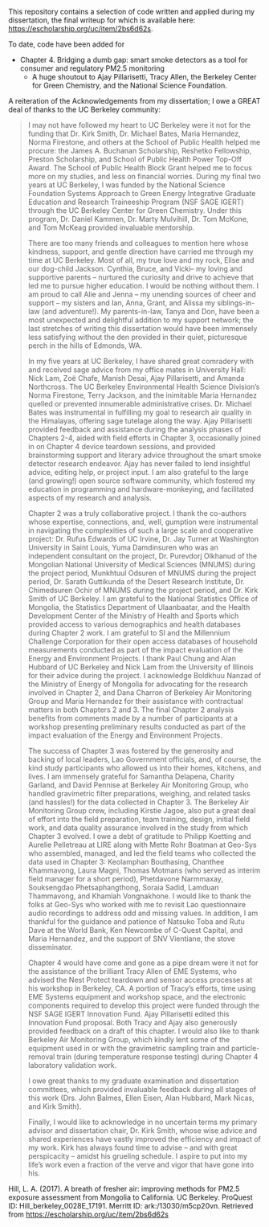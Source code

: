 This repository contains a selection of code written and applied during my dissertation, the final writeup for which is available here: https://escholarship.org/uc/item/2bs6d62s.

To date, code have been added for
  - Chapter 4.  Bridging a dumb gap: smart smoke detectors as a tool for consumer and regulatory PM2.5 monitoring
      - A huge shoutout to Ajay Pillarisetti, Tracy Allen, the Berkeley Center for Green Chemistry, and the National Science Foundation.

A reiteration of the Acknowledgements from my dissertation; I owe a GREAT deal of thanks to the UC Berkeley community:

> I may not have followed my heart to UC Berkeley were it not for the funding that Dr. Kirk Smith, Dr. Michael Bates, Maria Hernandez, Norma Firestone, and others at the School of Public Health helped me procure: the James A. Buchanan Scholarship, Reshetko Fellowship, Preston Scholarship, and School of Public Health Power Top-Off Award. The School of Public Health Block Grant helped me to focus more on my studies, and less on financial worries. During my final two years at UC Berkeley, I was funded by the National Science Foundation Systems Approach to Green Energy Integrative Graduate Education and Research Traineeship Program (NSF SAGE IGERT) through the UC Berkeley Center for Green Chemistry. Under this program, Dr. Daniel Kammen, Dr. Marty Mulvihill, Dr. Tom McKone, and Tom McKeag provided invaluable mentorship.
> 
> There are too many friends and colleagues to mention here whose kindness, support, and gentle direction have carried me through my time at UC Berkeley. Most of all, my true love and my rock, Elise and our dog-child Jackson. Cynthia, Bruce, and Vicki– my loving and supportive parents – nurtured the curiosity and drive to achieve that led me to pursue higher education. I would be nothing without them. I am proud to call Alie and Jenna – my unending sources of cheer and support – my sisters and Ian, Anna, Grant, and Alissa my siblings-in-law (and adventure!). My parents-in-law, Tanya and Don, have been a most unexpected and delightful addition to my support network; the last stretches of writing this dissertation would have been immensely less satisfying without the den provided in their quiet, picturesque perch in the hills of Edmonds, WA. 
> 
> In my five years at UC Berkeley, I have shared great comradery with and received sage advice from my office mates in University Hall: Nick Lam, Zoë Chafe, Manish Desai, Ajay Pillarisetti, and Amanda Northcross. The UC Berkeley Environmental Health Science Division’s Norma Firestone, Terry Jackson, and the inimitable Maria Hernandez quelled or prevented innumerable administrative crises. Dr. Michael Bates was instrumental in fulfilling my goal to research air quality in the Himalayas, offering sage tutelage along the way. Ajay Pillarisetti provided feedback and assistance during the analysis phases of Chapters 2-4, aided with field efforts in Chapter 3, occasionally joined in on Chapter 4 device teardown sessions, and provided brainstorming support and literary advice throughout the smart smoke detector research endeavor. Ajay has never failed to lend insightful advice, editing help, or project input. I am also grateful to the large (and growing!) open source software community, which fostered my education in programming and hardware-monkeying, and facilitated aspects of my research and analysis.
> 
> Chapter 2 was a truly collaborative project. I thank the co-authors whose expertise, connections, and, well, gumption were instrumental in navigating the complexities of such a large scale and cooperative project: Dr. Rufus Edwards of UC Irvine, Dr. Jay Turner at Washington University in Saint Louis, Yuma Damdinsuren who was an independent consultant on the project, Dr. Purevdorj Olkhanud of the Mongolian National University of Medical Sciences (MNUMS) during the project period, Munkhtuul Odsuren of MNUMS during the project period, Dr. Sarath Guttikunda of the Desert Research Institute, Dr. Chimedsuren Ochir of MNUMS during the project period, and Dr. Kirk Smith of UC Berkeley. I am grateful to the National Statistics Office of Mongolia, the Statistics Department of Ulaanbaatar, and the Health Development Center of the Ministry of Health and Sports which provided access to various demographics and health databases during Chapter 2 work. I am grateful to SI and the Millennium Challenge Corporation for their open access databases of household measurements conducted as part of the impact evaluation of the Energy and Environment Projects. I thank Paul Chung and Alan Hubbard of UC Berkeley and Nick Lam from the University of Illinois for their advice during the project. I acknowledge Boldkhuu Nanzad of the Ministry of Energy of Mongolia for advocating for the research involved in Chapter 2, and Dana Charron of Berkeley Air Monitoring Group and Maria Hernandez for their assistance with contractual matters in both Chapters 2 and 3. The final Chapter 2 analysis benefits from comments made by a number of participants at a workshop presenting preliminary results conducted as part of the impact evaluation of the Energy and Environment Projects. 
> 
> The success of Chapter 3 was fostered by the generosity and backing of local leaders, Lao Government officials, and, of course, the kind study participants who allowed us into their homes, kitchens, and lives. I am immensely grateful for Samantha Delapena, Charity Garland, and David Pennise at Berkeley Air Monitoring Group, who handled gravimetric filter preparations, weighing, and related tasks (and hassles!) for the data collected in Chapter 3. The Berkeley Air Monitoring Group crew, including Kirstie Jagoe, also put a great deal of effort into the field preparation, team training, design, initial field work, and data quality assurance involved in the study from which Chapter 3 evolved. I owe a debt of gratitude to Philipp Koetting and Aurelie Pelletreau at LIRE along with Mette Rohr Boatman at Geo-Sys who assembled, managed, and led the field teams who collected the data used in Chapter 3: Keolamphan Bouthasing, Chanthee Khammavong, Laura Magni, Thomas Motmans (who served as interim field manager for a short period), Phetdavone Narmmaxay, Souksengdao Phetsaphangthong, Soraia Sadid, Lamduan Thammavong, and Khamlah Vongnakhone. I would like to thank the folks at Geo-Sys who worked with me to revisit Lao questionnaire audio recordings to address odd and missing values. In addition, I am thankful for the guidance and patience of Natsuko Toba and Rutu Dave at the World Bank, Ken Newcombe of C-Quest Capital, and Maria Hernandez, and the support of SNV Vientiane, the stove disseminator.
> 
> Chapter 4 would have come and gone as a pipe dream were it not for the assistance of the brilliant Tracy Allen of EME Systems, who advised the Nest Protect teardown and sensor access processes at his workshop in Berkeley, CA. A portion of Tracy’s efforts, time using EME Systems equipment and workshop space, and the electronic components required to develop this project were funded through the NSF SAGE IGERT Innovation Fund. Ajay Pillarisetti edited this Innovation Fund proposal. Both Tracy and Ajay also generously provided feedback on a draft of this chapter. I would also like to thank Berkeley Air Monitoring Group, which kindly lent some of the equipment used in or with the gravimetric sampling train and particle-removal train (during temperature response testing) during Chapter 4 laboratory validation work.
> 
> I owe great thanks to my graduate examination and dissertation committees, which provided invaluable feedback during all stages of this work (Drs. John Balmes, Ellen Eisen, Alan Hubbard, Mark Nicas, and Kirk Smith). 
> 
> Finally, I would like to acknowledge in no uncertain terms my primary advisor and dissertation chair, Dr. Kirk Smith, whose wise advice and shared experiences have vastly improved the efficiency and impact of my work. Kirk has always found time to advise – and with great perspicacity – amidst his grueling schedule. I aspire to put into my life’s work even a fraction of the verve and vigor that have gone into his.

Hill, L. A. (2017). A breath of fresher air: improving methods for PM2.5 exposure assessment from Mongolia to California. UC Berkeley. ProQuest ID: Hill_berkeley_0028E_17191. Merritt ID: ark:/13030/m5cp20vn. Retrieved from https://escholarship.org/uc/item/2bs6d62s
